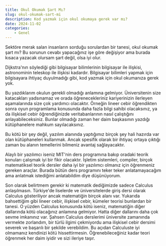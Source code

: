 ```yaml
---
title: Okul Okumak Şart Mı?
slug: okul-okumak-sart-mi
description: Kod yazmak için okul okumaya gerek var mı?
date: 2024-11-02
categories:
    - Genel
---
```


Sektöre merak salan insanların sorduğu sorulardan bir tanesi, okul okumak şart mı? Bu sorunun cevabı
yapacağınız işe göre değişiyor ama burada kısaca yazacak olursam şart değil, olsa iyi olur.

<!-- more -->

Dijkstra'nın söylediği gibi bilgisayar bilimlerinin bilgisayar ile ilişkisi, astronominin teleskop
ile ilişkisi kadardır. Bilgisayar bilimleri yapmak için bilgisayara ihtiyaç duyulmadığı gibi, kod
yazmak için okul okumanıza gerek yok.

Bu yazdıklarım okulun gerekli olmadığı anlamına gelmiyor. Üniversitenin size katacakları yadsınamaz
ve orada öğrenecekleriniz kariyerinizin ilerleyen aşamalarında size çok yardımcı olacaktır. Örneğin
lineer cebir öğrendikten sonra oyun programlama konusunda daha fazla bilgi sahibi olacaksınız, ya da
ilişkisel cebir öğrendiğinizde veritabanlarının nasıl çalıştığını anlayabileceksiniz. Bunlar
olmadığı zaman her daim başkasının yazdığı kütüphanelere mahkum sayılacaksınız.

Bu kötü bir şey değil, yazılım alanında yaptığımız birçok şey hali hazırda var olan kütüphaneleri
kullanmak. Ancak spesifik olarak bir ihtiyaç ortaya çıktığı zaman bu alanın temellerini bilmeniz
avantaj sağlayacaktır.

Alaylı bir yazılımcı iseniz MIT'nin ders programına bakıp oradaki teorik konuları çalışmak iyi bir
fikir olacaktır. İşletim sistemleri, compiler, birçok matematiksel teorik dersler daha iyi bir
yazılımcı olmanız için öğrenmeniz gereken araçlar. Burada bütün ders programını teker teker
anlatamayacağım ama anlatmak istediğimi anlatabildim diye düşünüyorum.

Son olarak belirtmem gerekir ki matematik dediğimizde sadece Calculus anlaşılmasın. Türkiye'de
liselerde ve üniversitelerde giriş dersi olarak Calculus gösteriliyor ancak matematiğin birçok alanı
var. Yukarıda bahsettiğim gibi lineer cebir, ilişkisel cebir, kümeler teorisi bunlardan bir tanesi.
O yüzden Calculus konusunda kötü iseniz, matematiğin diğer dallarında kötü olacağınız anlamına
gelmiyor. Hatta diğer dallarını daha çok sevme imkanınız var. Şahsen Calculus derslerimi üniversite
zamanında vermekte zorlandım, bir türlü ilgimi çekmiyordu ama ilişkisel cebir dersimi severek ve
başarılı bir şekilde verebildim. Bu açıdan Calculuste iyi olmamanız kendinizi kötü hissettirmesin.
Öğrenebileceğiniz kadar teori öğrenmek her daim iyidir ve sizi ileriye taşır.
